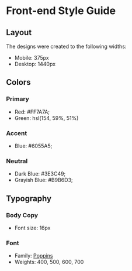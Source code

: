 # Front-end Style Guide

## Layout

The designs were created to the following widths:

- Mobile: 375px
- Desktop: 1440px

## Colors

### Primary

- Red: #FF7A7A;
- Green: hsl(154, 59%, 51%)

### Accent

- Blue: #6055A5;

### Neutral

- Dark Blue: #3E3C49;
- Grayish Blue: #B9B6D3;

## Typography

### Body Copy

- Font size: 16px

### Font

- Family: [Poppins](https://fonts.google.com/specimen/Poppins)
- Weights: 400, 500, 600, 700
